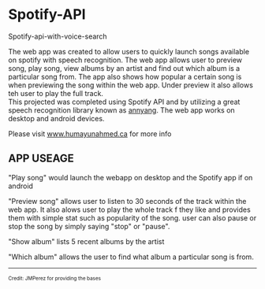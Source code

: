 # Spotify-API
Spotify-api-with-voice-search


The web app was created to allow users to quickly launch songs available on spotify with speech recognition. The web app allows user to preview song, play song, view albums by an artist and find out which album is a particular song from. The app also shows how popular a certain song is when previewing the song within the web app. Under preview it also allows teh user to play the full track.<br/> This projected was completed using Spotify API and by utilizing a great speech recognition library known as <a href="https://www.talater.com/annyang/" target="_blank">annyang</a>. The web app works on desktop and android devices.</p>

Please visit www.humayunahmed.ca for more info

<h2>APP USEAGE</h2>
"Play song" would launch the webapp on desktop and the Spotify app if on android
                           
"Preview song" allows user to listen to 30 seconds of the track within the web app. It also alows user to play the whole track f they like and provides them with simple stat such as popularity of the song.
user can also pause or stop the song by simply saying "stop" or "pause".
                           
"Show album" lists 5 recent albums by the artist
                           
"Which album" allows the user to find what album a particular song is from.


<hr/>





<p style="font-size:10px">Credit:
JMPerez for providing the bases</p>
